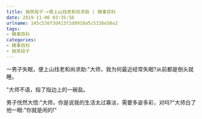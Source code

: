 ```yaml
---
title: 搞笑段子->便上山找老和尚求助 | 糗事百科
date: 2019-11-06 03:35:56
urlname: 145c536f3d413f2d9910a5c5336e50a2
tags: 
- 糗事百科
categories:
- 糗事百科
- 搞笑段子
---
```

一男子失眠，便上山找老和尚求助:"大师，我为何最近经常失眠?从前都是倒头就睡。

"大师不语，指了指边上的一碗盐。

男子恍然大悟:"大师，你是说我的生活太过寡淡，需要多姿多彩，对吗?"大师白了他一眼:"你就是闲的!"


